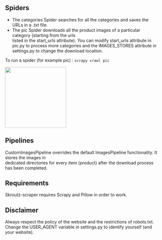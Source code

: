 
## Spiders
* The categories Spider searches for all the categories and saves the URLs in a .txt file.
* The pic Spider downloads all the product images of a particular category (starting from the urls  
listed in the start_urls attribute). You can modify start_urls attribute in pic.py to process 
more categories and the IMAGES_STORES attribute in settings.py to change the download location.

To run a spider (for example pic) : `scrapy crawl pic`

<img src="https://media.giphy.com/media/dQlhgYJfKRLK7RW07L/giphy.gif" width="200" height="200" />

## Pipelines
CustomImagesPipeline overrides the default ImagesPipeline functionality. It stores the images in  
dedicated directories for every item (product) after the download process has been completed.

## Requirements
Skroutz-scraper requires Scrapy and Pillow in order to work.

## Disclaimer
Always respect the policy of the website and the restrictions of robots.txt.  
Change the USER_AGENT variable in settings.py to identify yourself (and your website).